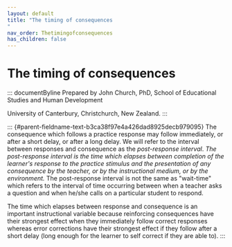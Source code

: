 ```yaml
---
layout: default
title: "The timing of consequences 
"
nav_order: Thetimingofconsequences
has_children: false
---
```

# The timing of consequences 


::: documentByline
Prepared by John Church, PhD, School of Educational Studies and Human
Development

University of Canterbury, Christchurch, New Zealand.
:::

::: {#parent-fieldname-text-b3ca38f97e4a426dad8925decb979095}
The consequence which follows a practice response may follow
immediately, or after a short delay, or after a long delay. We will
refer to the interval between responses and consequence as the
*post-response interval*. *The post-response interval is the time which
elapses between completion of the learner\'s response to the practice
stimulus and the presentation of any consequence by the teacher, or by
the instructional medium, or by the environment.* The post-response
interval is not the same as "wait-time" which refers to the interval of
time occurring between when a teacher asks a question and when he/she
calls on a particular student to respond.

The time which elapses between response and consequence is an important
instructional variable because reinforcing consequences have their
strongest effect when they immediately follow correct responses whereas
error corrections have their strongest effect if they follow after a
short delay (long enough for the learner to self correct if they are
able to).
:::
